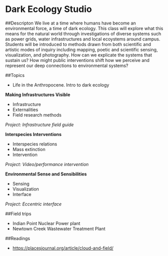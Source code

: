 # Dark Ecology Studio

##Descripton
We live at a time where humans have become an environmental force, a time of dark ecology. This class will explore what this means for the natural world through investigations of diverse systems such as power grids, water infrastructures and local ecoystems around campus. Students will be introduced to methods drawn from both scientific and artistic modes of inquiry including mapping, poetic and scientific sensing, visualization, and photography. How can we explicate the systems that sustain us? How might public interventions shift how we perceive and represent our deep connections to environmental systems? 

##Topics

* Life in the Anthropocene. Intro to dark ecology

**Making Infrastructures Visible**

* Infrastructure
* Externalities
* Field research methods
  
*Project: Infrastructure field guide*

**Interspecies Interventions**

* Interspecies relations
* Mass extinction
* Intervention  

*Project: Video/performance intervention*
 
**Environmental Sense and Sensibilities**

* Sensing
* Visualization
* Interface  

*Project: Eccentric interface*

##Field trips

* Indian Point Nuclear Power plant
* Newtown Creek Wastewater Treatment Plant

##Readings
* https://placesjournal.org/article/cloud-and-field/
